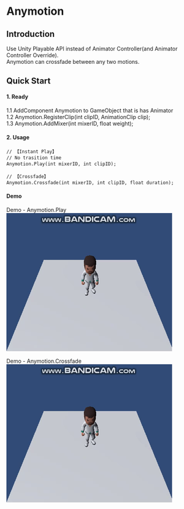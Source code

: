 # Anymotion
## Introduction
Use Unity Playable API instead of Animator Controller(and Animator Controller Override).  
Anymotion can crossfade between any two motions.  

## Quick Start
#### 1. Ready
1.1 AddComponent Anymotion to GameObject that is has Animator  
1.2 Anymotion.RegisterClip(int clipID, AnimationClip clip);  
1.3 Anymotion.AddMixer(int mixerID, float weight);  

#### 2. Usage
```
// 【Instant Play】
// No trasition time
Anymotion.Play(int mixerID, int clipID);

// 【Crossfade】
Anymotion.Crossfade(int mixerID, int clipID, float duration);
```

#### Demo
Demo - Anymotion.Play  
![Play](./Document~/play.gif)  

Demo - Anymotion.Crossfade  
![Crossfade](./Document~/crossfade.gif)  